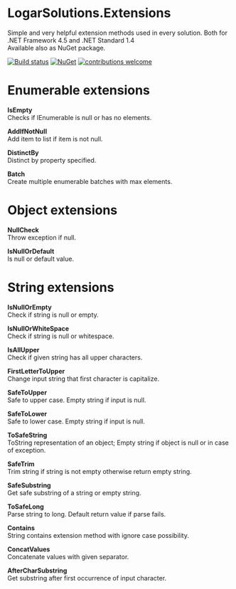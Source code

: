 # LogarSolutions.Extensions

Simple and very helpful extension methods used in every solution. Both for .NET Framework 4.5 and .NET Standard 1.4\
Available also as NuGet package.

[![Build status](https://ci.appveyor.com/api/projects/status/oq1wa9ua66bor3de?svg=true)](https://ci.appveyor.com/project/jaka-logar/logarsolutions-extensions)
[![NuGet](https://img.shields.io/nuget/v/LogarSolutions.Extensions.svg)](https://www.nuget.org/packages/LogarSolutions.Extensions/)
[![contributions welcome](https://img.shields.io/badge/contributions-welcome-brightgreen.svg?style=flat)](https://github.com/jaka-logar/LogarSolutions.Extensions/issues)

# Enumerable extensions

**IsEmpty**\
Checks if IEnumerable is null or has no elements.

**AddIfNotNull**\
Add item to list if item is not null.

**DistinctBy**\
Distinct by property specified.

**Batch**\
Create multiple enumerable batches with max elements.

# Object extensions

**NullCheck**\
Throw exception if null.

**IsNullOrDefault**\
Is null or default value.


# String extensions

**IsNullOrEmpty**\
Check if string is null or empty.

**IsNullOrWhiteSpace**\
Check if string is null or whitespace.

**IsAllUpper**\
Check if given string has all upper characters.

**FirstLetterToUpper**\
Change input string that first character is capitalize.

**SafeToUpper**\
Safe to upper case. Empty string if input is null.

**SafeToLower**\
Safe to lower case. Empty string if input is null.

**ToSafeString**\
ToString representation of an object; Empty string if object is null or in case of exception.

**SafeTrim**\
Trim string if string is not empty otherwise return empty string.

**SafeSubstring**\
Get safe substring of a string or empty string.

**ToSafeLong**\
Parse string to long. Default return value if parse fails.

**Contains**\
String contains extension method with ignore case possibility.

**ConcatValues**\
Concatenate values with given separator.

**AfterCharSubstring**\
Get substring after first occurrence of input character.
